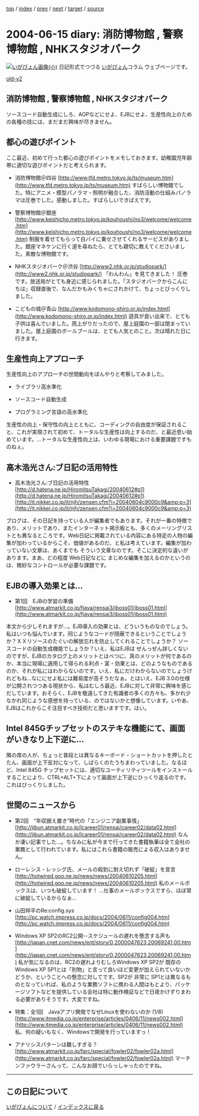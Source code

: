 [top](https://igapyon.github.io/diary/) 
 / [index](https://igapyon.github.io/diary/2004/index.html) 
 / [prev](https://igapyon.github.io/diary/2004/ig040610.html) 
 / [next](https://igapyon.github.io/diary/2004/ig040617.html) 
 / [target](https://igapyon.github.io/diary/2004/ig040615.html) 
 / [source](https://github.com/igapyon/diary/blob/gh-pages/2004/ig040615.html.src.md) 

2004-06-15 diary: 消防博物館 , 警察博物館 , NHKスタジオパーク
=====================================================================================================
[![いがぴょん画像(小)](https://igapyon.github.io/diary/images/iga200306s.jpg "いがぴょん")](https://igapyon.github.io/diary/memo/memoigapyon.html) 日記形式でつづる [いがぴょん](https://igapyon.github.io/diary/memo/memoigapyon.html)コラム ウェブページです。

[old-v2](ig040615-orig.html)

## 消防博物館 , 警察博物館 , NHKスタジオパーク

ソースコード自動生成にしろ、AOPなどにせよ、EJBにせよ、生産性向上のための各種の技には、まだまだ興味が尽きません。


## 都心の遊びポイント

ここ最近、初めて行った都心の遊びポイントをメモしておきます。幼稚園児年齢帯に適切な遊びポイントだと考えられます。

* 消防博物館＠四谷
  [http://www.tfd.metro.tokyo.jp/ts/museum.htm](http://www.tfd.metro.tokyo.jp/ts/museum.htm)
  すばらしい博物館でした。特にアニメ・模型パノラマ・照明が融合した、消防活動の仕組みパノラマは圧巻でした。感動しました。すばらしいできばえです。
  
* 警察博物館＠銀座
  [http://www.keishicho.metro.tokyo.jp/kouhoushi/no3/welcome/welcome.htm](http://www.keishicho.metro.tokyo.jp/kouhoushi/no3/welcome/welcome.htm)
  制服を着せてもらって白バイに乗せさせてくれるサービスがありました。銀座マネケンに行く道を尋ねたら、とても親切に教えてくださいました。素敵な博物館です。
  
* NHKスタジオパーク＠渋谷
  [http://www2.nhk.or.jp/studiopark/](http://www2.nhk.or.jp/studiopark/)
  「わんわん」を見てきました！ 圧巻です。放送局がとても身近に感じられました。「スタジオパークからこんにちは」収録直後で、なんだかもみくちゃにされかけて、ちょっとびっくりしました。
  
* こどもの城＠青山
  [http://www.kodomono-shiro.or.jp/index.html](http://www.kodomono-shiro.or.jp/index.html)
  遊具が良い出来で、とても子供は喜んでいました。雨上がりだったので、屋上庭園の一部は閉まっていました。屋上庭園のボールプールは、とても人気とのこと。次は晴れた日に行きます。

## 生産性向上アプローチ

生産性向上のアプローチの世間動向をぼんやりと考察してみました。

* ライブラリ高水準化
  
* ソースコード自動生成
  
* プログラミング言語の高水準化

生産性の向上・保守性の向上とともに、コーディングの自由度が保証されること、これが実現されて初めて、トータルな生産性は向上するのだ、と最近思い始めています。…トータルな生産性向上は、いわゆる現場における重要課題ですものねぇ。

## 高木浩光さん:ブ日記の活用特性

* 高木浩光さん:ブ日記の活用特性
  [http://d.hatena.ne.jp/HiromitsuTakagi/20040612#p1](http://d.hatena.ne.jp/HiromitsuTakagi/20040612#p1)
  [http://it.nikkei.co.jp/it/njh/zensen.cfm?i=20040604c9000c9&amp;p=3](http://it.nikkei.co.jp/it/njh/zensen.cfm?i=20040604c9000c9&amp;p=3)

ブログは、その日記を持っている人が編集者でもあります。それが一番の特徴であり、メリットであり、またインターネット掲示板とも、多くのメーリングリストとも異なるところです。Web日記に掲載されている内容にある特定の人物の編集が加わっているからこそ、価値があるのだ、と私は考えています。編集が加わっていない文章は、あくまでも そういう文章なのです。そこに決定的な違いがあります。まあ、どの程度 Web日記などに まじめな編集を加えるのかというのは、微妙なコントロールが必要な課題です。

## EJBの導入効果とは…

* 第1回　EJBの学習の準備
  [http://www.atmarkit.co.jp/fjava/rensai3/jboss01/jboss01.html](http://www.atmarkit.co.jp/fjava/rensai3/jboss01/jboss01.html)

本文から少しそれますが…。EJB導入の効果とは、どういうものなのでしょう。私はいつも悩んでいます。同じようなコードが隠蔽できるということでしょうか？ＸＸリソースのたぐいの解放忘れを防止してくれることでしょうか？ ソースコードの自動生成機能でしょうか？いえ、私はEJBは ぜんっぜん詳しくないのですが、EJBのカタログ上のメリットとはべつに、真のメリットが何であるのか、本当に現場に適用して得られる利点・富・効果とは、どのようなものであるのか、それが私にはわからないのです。いえ、私にだけわからないのでしょうけれどもね…なににせよ私には難易度が高そうだなぁ。とはいえ、EJB 3.0の仕様が公開されつつある現状から、私はむしろ最近、EJBに対して非常に興味を感じだしています。おそらく、EJBを敬遠してきた有識者の多くの方々も、多かれ少なかれ同じような感想を持っている、のではないかと想像しています。いやあ、EJBはこれからこそ注目すべき技術だと思いますです。はい。

## Intel 845Gチップセットのステキな機能にて、画面がいきなり上下逆に…

隣の席の人が、ちょっと普段とは異なるキーボード・ショートカットを押したとたん、画面が上下反対になって、しばらくのたうちまわっていました。なるほど、Intel
845G チップセットには、適切なユーティリティツールをインストールすることにより、CTRL+ALT+下によって画面が上下逆にひっくり返るのです。これはびっくりしました。

## 世間のニュースから

* 第2回　“年収据え置き”時代の「エンジニア副業事情」
  [http://jibun.atmarkit.co.jp/lcareer01/rensai/career02/data02.html](http://jibun.atmarkit.co.jp/lcareer01/rensai/career02/data02.html)
  なんか凄い記事でした…。ちなみに私が今まで行ってきた書籍執筆は全て会社の業務として行われています。私にはこれら書籍の販売による収入はありません。
  
* ローレンス・レッシグ氏、メールの殺到に耐え切れず「破綻」を宣言
  [http://hotwired.goo.ne.jp/news/news/20040610205.html](http://hotwired.goo.ne.jp/news/news/20040610205.html)
  私のメールボックスは、いつも破綻しています！ …仕事のメールボックスですら、ほぼ常に破綻しているからなぁ…
  
* 山田祥平のRe:config.sys
  [http://pc.watch.impress.co.jp/docs/2004/0611/config004.htm](http://pc.watch.impress.co.jp/docs/2004/0611/config004.htm)
  
* Windows XP SP2のRC2公開--スケジュールの遅れを懸念する声も
  [http://japan.cnet.com/news/ent/story/0,2000047623,20069241,00.htm](http://japan.cnet.com/news/ent/story/0,2000047623,20069241,00.htm)
  私が気になるのは、RC2の遅れよりむしろWindows XP SP2が 既存のWindows XP SP1とは「別物」と言って良いほど変更が加えられていないかどうか、ということへの懸念に対してです。SP2が 非常に SP1とは異なるものとなっていれば、私のような業務ソフトに携わる人間はもとより、パッケージソフトなどを提供している会社は特に動作検証などで日夜かけずりまわる必要がありそうです。大変ですね。
  
* 特集：全1回　Javaアプリ開発でなぜLinuxを使わないのか (1/8)
  [http://www.itmedia.co.jp/enterprise/articles/0406/11/news002.html](http://www.itmedia.co.jp/enterprise/articles/0406/11/news002.html)
  私、何の疑いもなく、Windowsで開発を行っていますっ！
  
* アナリシスパターンは難しすぎる？
  [http://www.atmarkit.co.jp/farc/special/fowler02/fowler02a.html](http://www.atmarkit.co.jp/farc/special/fowler02/fowler02a.html)
  マーチンファウラーさんって、こんなお顔でいらっしゃったのですね。

----------------------------------------------------------------------------------------------------

## この日記について
[いがぴょんについて](https://igapyon.github.io/diary/memo/memoigapyon.html) / [インデックスに戻る](https://igapyon.github.io/diary/idxall.html)
